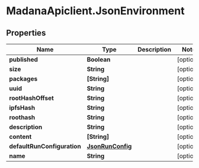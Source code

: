 # MadanaApiclient.JsonEnvironment

## Properties

Name | Type | Description | Notes
------------ | ------------- | ------------- | -------------
**published** | **Boolean** |  | [optional] 
**size** | **String** |  | [optional] 
**packages** | **[String]** |  | [optional] 
**uuid** | **String** |  | [optional] 
**rootHashOffset** | **String** |  | [optional] 
**ipfsHash** | **String** |  | [optional] 
**roothash** | **String** |  | [optional] 
**description** | **String** |  | [optional] 
**content** | **[String]** |  | [optional] 
**defaultRunConfiguration** | [**JsonRunConfig**](JsonRunConfig.md) |  | [optional] 
**name** | **String** |  | [optional] 


